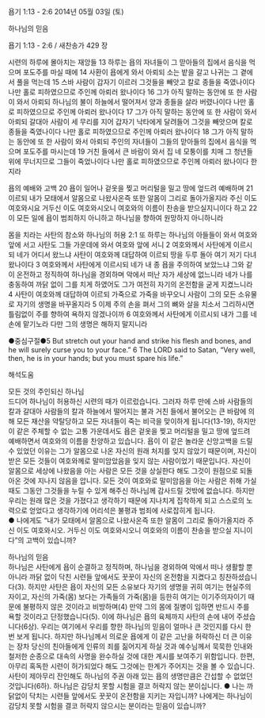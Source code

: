욥기 1:13 - 2:6 
2014년 05월 03일 (토)

하나님의 믿음



욥기 1:13 - 2:6 / 새찬송가 429 장


시련의 하루에 몰아치는 재앙들
13 하루는 욥의 자녀들이 그 맏아들의 집에서 음식을 먹으며 포도주를 마실 때에 14 사환이 욥에게 와서 아뢰되 소는 밭을 갈고 나귀는 그 곁에서 풀을 먹는데 15 스바 사람이 갑자기 이르러 그것들을 빼앗고 칼로 종들을 죽였나이다 나만 홀로 피하였으므로 주인께 아뢰러 왔나이다 16 그가 아직 말하는 동안에 또 한 사람이 와서 아뢰되 하나님의 불이 하늘에서 떨어져서 양과 종들을 살라 버렸나이다 나만 홀로 피하였으므로 주인께 아뢰러 왔나이다 17 그가 아직 말하는 동안에 또 한 사람이 와서 아뢰되 갈대아 사람이 세 무리를 지어 갑자기 낙타에게 달려들어 그것을 빼앗으며 칼로 종들을 죽였나이다 나만 홀로 피하였으므로 주인께 아뢰러 왔나이다 18 그가 아직 말하는 동안에 또 한 사람이 와서 아뢰되 주인의 자녀들이 그들의 맏아들의 집에서 음식을 먹으며 포도주를 마시는데 19 거친 들에서 큰 바람이 와서 집 네 모퉁이를 치매 그 청년들 위에 무너지므로 그들이 죽었나이다 나만 홀로 피하였으므로 주인께 아뢰러 왔나이다 한지라

욥의 예배와 고백
20 욥이 일어나 겉옷을 찢고 머리털을 밀고 땅에 엎드려 예배하며 21 이르되 내가 모태에서 알몸으로 나왔사온즉 또한 알몸이 그리로 돌아가올지라 주신 이도 여호와시요 거두신 이도 여호와시오니 여호와의 이름이 찬송을 받으실지니이다 하고 22 이 모든 일에 욥이 범죄하지 아니하고 하나님을 향하여 원망하지 아니하니라

몸을 치라는 사탄의 참소와 하나님의 허용
2:1 또 하루는 하나님의 아들들이 와서 여호와 앞에 서고 사탄도 그들 가운데에 와서 여호와 앞에 서니 2 여호와께서 사탄에게 이르시되 네가 어디서 왔느냐 사탄이 여호와께 대답하여 이르되 땅을 두루 돌아 여기 저기 다녀 왔나이다 3 여호와께서 사탄에게 이르시되 네가 내 종 욥을 주의하여 보았느냐 그와 같이 온전하고 정직하여 하나님을 경외하며 악에서 떠난 자가 세상에 없느니라 네가 나를 충동하여 까닭 없이 그를 치게 하였어도 그가 여전히 자기의 온전함을 굳게 지켰느니라 4 사탄이 여호와께 대답하여 이르되 가죽으로 가죽을 바꾸오니 사람이 그의 모든 소유물로 자기의 생명을 바꾸올지라 5 이제 주의 손을 펴서 그의 뼈와 살을 치소서 그리하시면 틀림없이 주를 향하여 욕하지 않겠나이까 6 여호와께서 사탄에게 이르시되 내가 그를 네 손에 맡기노라 다만 그의 생명은 해하지 말지니라



●중심구절●5 But stretch out your hand and strike his flesh and bones, and he will surely curse you to your face.”  6 The LORD said to Satan, “Very well, then, he is in your hands; but you must spare his life.”

해석도움





모든 것의 주인되신 하나님  
드디어 하나님이 허용하신 시련의 때가 이르렀습니다. 그러자 하루 만에 스바 사람들의 칼과 갈대아 사람들의 칼과 하늘에서 떨어지는 불과 거친 들에서 불어오는 큰 바람에 의해 모든 재산을 약탈당하고 모든 자녀들이 죽는 비극을 맞이하게 됩니다(13-19), 하지만 이 같은 주체할 수 없는 고통 가운데서도 욥은 겉옷을 찢고 머리털을 밀고 땅에 엎드려 예배하면서 여호와의 이름을 찬양하고 있습니다. 욥이 이 같은 놀라운 신앙고백을 드릴 수 있었던 이유는 그가 알몸으로 나온 자신의 원래 처지를 잊지 않았기 때문이며, 자신이 받은 모든 것들이 여호와께로 말미암았음을 잊지 않는 사람이었기 때문입니다. 자신이 알몸으로 세상에 나왔음을 아는 사람은 모든 것을 상실한다 해도 그것이 원점으로 되돌아온 것에 지나지 않음을 압니다. 모든 것이 여호와로 말미암음을 아는 사람은 취해 가실 때도 그동안 그것들을 누릴 수 있게 해주신 하나님께 감사드릴 것밖에 없습니다. 하지만 우리는 원래 많은 것을 가졌다고 생각하기 때문에 지나치게 집착하게 되고 스스로의 노력으로 얻었다고 생각하기에 어리석은 불평과 범죄에 사로잡히게 됩니다.   
● 나에게도 “내가 모태에서 알몸으로 나왔사온즉 또한 알몸이 그리로 돌아가올지라 주신 이도 여호와시오. 거두신 이도 여호와시오니 여호와의 이름이 찬송을 받으실 지니이다”의 고백이 있습니까?   

하나님의 믿음  
하나님은 사탄에게 욥이 순결하고 정직하며, 하나님을 경외하여 악에서 떠나 생활할 뿐 아니라 까닭 없이 닥친 시련들 앞에서도 꿋꿋이 자신의 온전함을 지켰다고 칭찬하셨습니다(3). 하지만 사탄은 욥이 자신의 모든 소유보다 자기의 생명을 귀히 여기는 현실주의자이고, 자신의 가죽(몸) 보다는 가족들의 가죽(몸)을 등한히 여기는 이기주의자이기 때문에 불평하지 않은 것이라고 비방하며(4) 만약 그의 몸에 질병이 임하면 반드시 주를 욕할 것이라고 단정했습니다(5). 이에 하나님은 욥의 육체까지 사탄의 손에 내어 주셨습니다(6상). 우리는 여기에서 우리를 향한 하나님의 믿음이 얼마나 큰 것인지를 다시 한 번 보게 됩니다. 하지만 하나님께서 의로운 욥에게 이 같은 고난을 허락하신 더 큰 이유는 장차 당신의 친아들에게 인류의 죄를 짊어지게 하실 것과 예수님께서 묵묵한 인내와 철저한 순종으로 대속의 사명을 완수하실 것에 대한 계시를 보여주기 위함입니다. 한편, 아무리 혹독한 시련이 허가되었다 해도 그것에는 한계가 주어지는 것을 볼 수 있습니다. 사탄이 제아무리 잔인해도 하나님의 주권 아래 있는 욥의 생명만큼은 간섭할 수 없었던 것입니다(6하). 하나님은 감당치 못할 시험을 결코 허락지 않는 분이십니다. 
● 나는 까닭없이 닥치는 시련들 앞에서도 꿋꿋이 온전함을 지키는 자입니까? 나에게는 하나님이 감당치 못할 시험을 결코 허락지 않으시는 분이라는 믿음이 있습니까?